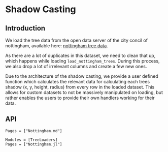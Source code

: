 # Shadow Casting
## Introduction
We load the tree data from the open data server of the city concil of nottingham, available here:
[nottingham tree data](https://maps164.nottinghamcity.gov.uk/server/rest/services/OpenData/OpenData/MapServer/91).

As there are a lot of duplicates in this dataset, we need to clean that up, which happens while loading `load_nottingham_trees`. During this process, we also drop a lot of irrelevant columns and create a few new ones.

Due to the architecture of the shadow casting, we provide a user defined function which calculates the
relevant data for calculating each trees shadow (x, y, height, radius) from every row in the loaded dataset. This allows for custom datasets to not be massively manipulated on loading, but rather enables
the users to provide their own handlers working for their data.

## API

```@index
Pages = ["Nottingham.md"]
```

```@autodocs
Modules = [TreeLoaders]
Pages = ["Nottingham.jl"]
```